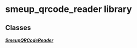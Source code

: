 


# smeup_qrcode_reader library











## Classes

##### [SmeupQRCodeReader](../smeup_widgets_smeup_qrcode_reader/SmeupQRCodeReader-class.md)



 















